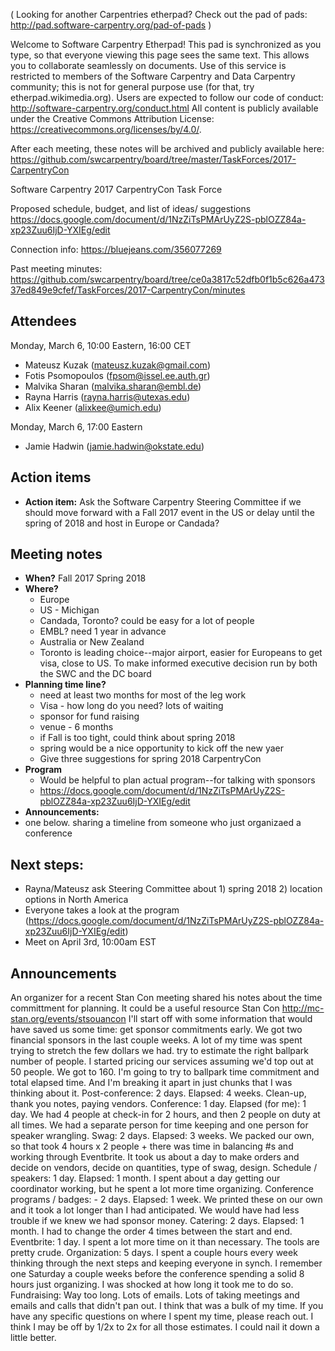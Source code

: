 ( Looking for another Carpentries etherpad?  Check out the pad of pads: http://pad.software-carpentry.org/pad-of-pads )

Welcome to Software Carpentry Etherpad! This pad is synchronized as you type, so that everyone viewing this page sees the same text. This allows you to collaborate seamlessly on documents. Use of this service is restricted to members of the Software Carpentry and Data Carpentry community; this is not for general purpose use (for that, try etherpad.wikimedia.org). Users are expected to follow our code of conduct: http://software-carpentry.org/conduct.html All content is publicly available under the Creative Commons Attribution License: https://creativecommons.org/licenses/by/4.0/. 

After each meeting, these notes will be archived and publicly available here: https://github.com/swcarpentry/board/tree/master/TaskForces/2017-CarpentryCon

Software Carpentry 2017 CarpentryCon Task Force

Proposed schedule, budget, and list of ideas/ suggestions
https://docs.google.com/document/d/1NzZiTsPMArUyZ2S-pblOZZ84a-xp23Zuu6IjD-YXIEg/edit

Connection info:
    https://bluejeans.com/356077269

Past meeting minutes:
    https://github.com/swcarpentry/board/tree/ce0a3817c52dfb0f1b5c626a47337ed849e9cfef/TaskForces/2017-CarpentryCon/minutes    

## Attendees
Monday, March 6, 10:00 Eastern, 16:00 CET
- Mateusz Kuzak (mateusz.kuzak@gmail.com)
- Fotis Psomopoulos (fpsom@issel.ee.auth.gr)
- Malvika Sharan (malvika.sharan@embl.de)
- Rayna Harris (rayna.harris@utexas.edu)
- Alix Keener (alixkee@umich.edu)

Monday, March 6, 17:00 Eastern
- Jamie Hadwin (jamie.hadwin@okstate.edu)



## Action items 
- **Action item:** Ask the Software Carpentry Steering Committee if we should move forward with a Fall 2017 event in the US or delay until the spring of 2018 and host in Europe or Candada?

## Meeting notes
- **When?** Fall 2017 Spring 2018
- **Where?**
  - Europe
  - US - Michigan
  - Candada, Toronto? could be easy for a lot of people
  - EMBL? need 1 year in advance
  - Australia or New Zealand
  - Toronto is leading choice--major airport, easier for Europeans to get visa, close to US. To make informed executive decision run by both the SWC and the DC board
- **Planning time line?**
  - need at least two months for most of the leg work
  - Visa - how long do you need? lots of waiting
  - sponsor for fund raising
  - venue - 6 months
  - if Fall is too tight, could think about spring 2018
  - spring would be a nice opportunity to kick off the new yaer
  - Give three suggestions for spring 2018 CarpentryCon
- **Program**
  - Would be helpful to plan actual program--for talking with sponsors
  - https://docs.google.com/document/d/1NzZiTsPMArUyZ2S-pblOZZ84a-xp23Zuu6IjD-YXIEg/edit
- **Announcements:**
 - one below. sharing a timeline from someone who just organizaed a conference

## Next steps:
- Rayna/Mateusz ask Steering Committee about 1) spring 2018 2) location options in North America
- Everyone takes a look at the program (https://docs.google.com/document/d/1NzZiTsPMArUyZ2S-pblOZZ84a-xp23Zuu6IjD-YXIEg/edit)
- Meet on April 3rd, 10:00am EST


## Announcements
An organizer for a recent Stan Con meeting shared his notes about the time committment for planning. It could be a useful resource Stan Con http://mc-stan.org/events/stsouancon
I'll start off with some information that would have saved us some time:
get sponsor commitments early. We got two financial sponsors in the last couple weeks. A lot of my time was spent trying to stretch the few dollars we had.
try to estimate the right ballpark number of people. I started pricing our services assuming we'd top out at 50 people. We got to 160.
I'm going to try to ballpark time commitment and total elapsed time. And I'm breaking it apart in just chunks that I was thinking about it.
Post-conference: 2 days. Elapsed: 4 weeks. Clean-up, thank you notes, paying vendors.
Conference: 1 day. Elapsed (for me): 1 day. We had 4 people at check-in for 2 hours, and then 2 people on duty at all times. We had a separate person for time keeping and one person for speaker wrangling.
Swag:  2 days. Elapsed: 3 weeks. We packed our own, so that took 4 hours x 2 people + there was time in balancing #s and working through Eventbrite. It took us about a day to make orders and decide on vendors, decide on quantities, type of swag, design.
Schedule / speakers: 1 day. Elapsed: 1 month. I spent about a day getting our coordinator working, but he spent a lot more time organizing.
Conference programs / badges: - 2 days. Elapsed: 1 week. We printed these on our own and it took a lot longer than I had anticipated. We would have had less trouble if we knew we had sponsor money.
Catering: 2 days. Elapsed: 1 month. I had to change the order 4 times between the start and end.
Eventbrite:  1 day. I spent a lot more time on it than necessary. The tools are pretty crude.
Organization: 5 days. I spent a couple hours every week thinking through the next steps and keeping everyone in synch. I remember one Saturday a couple weeks before the conference spending a solid 8 hours just organizing. I was shocked at how long it took me to do so.
Fundraising: Way too long. Lots of emails. Lots of taking meetings and emails and calls that didn't pan out.
I think that was a bulk of my time. If you have any specific questions on where I spent my time, please reach out. I think I may be off by 1/2x to 2x for all those estimates. I could nail it down a little better.
